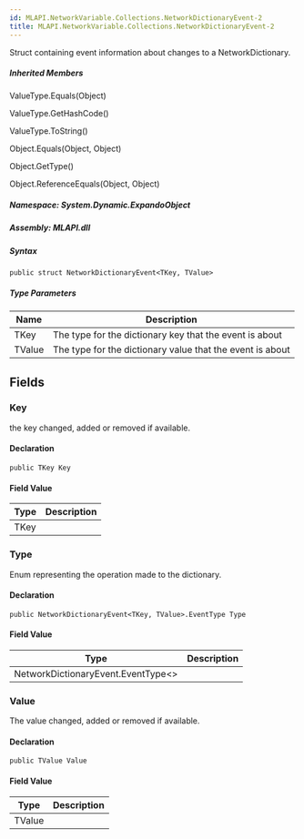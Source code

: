 ```yaml
---  
id: MLAPI.NetworkVariable.Collections.NetworkDictionaryEvent-2  
title: MLAPI.NetworkVariable.Collections.NetworkDictionaryEvent-2
---
```


<div class="markdown level0 summary">

Struct containing event information about changes to a
NetworkDictionary.

</div>

<div class="markdown level0 conceptual">

</div>

<div class="inheritedMembers">

##### Inherited Members

<div>

ValueType.Equals(Object)

</div>

<div>

ValueType.GetHashCode()

</div>

<div>

ValueType.ToString()

</div>

<div>

Object.Equals(Object, Object)

</div>

<div>

Object.GetType()

</div>

<div>

Object.ReferenceEquals(Object, Object)

</div>

</div>

##### **Namespace**: System.Dynamic.ExpandoObject

##### **Assembly**: MLAPI.dll

##### Syntax

    public struct NetworkDictionaryEvent<TKey, TValue>

##### Type Parameters

| Name   | Description                                               |
|--------|-----------------------------------------------------------|
| TKey   | The type for the dictionary key that the event is about   |
| TValue | The type for the dictionary value that the event is about |

## Fields

### Key

<div class="markdown level1 summary">

the key changed, added or removed if available.

</div>

<div class="markdown level1 conceptual">

</div>

#### Declaration

    public TKey Key

#### Field Value

| Type | Description |
|------|-------------|
| TKey |             |

### Type

<div class="markdown level1 summary">

Enum representing the operation made to the dictionary.

</div>

<div class="markdown level1 conceptual">

</div>

#### Declaration

    public NetworkDictionaryEvent<TKey, TValue>.EventType Type

#### Field Value

| Type                                     | Description |
|------------------------------------------|-------------|
| NetworkDictionaryEvent.EventType&lt;&gt; |             |

### Value

<div class="markdown level1 summary">

The value changed, added or removed if available.

</div>

<div class="markdown level1 conceptual">

</div>

#### Declaration

    public TValue Value

#### Field Value

| Type   | Description |
|--------|-------------|
| TValue |             |
